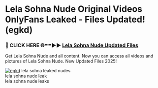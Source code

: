 # Lela Sohna Nude Original Videos 0nlyFans Leaked - Files Updated! (egkd)

<h3>🔴 CLICK HERE 🌐==►► <a href="https://tinyurl.com/5h6xmrr3" rel="nofollow">Lela Sohna Nude Updated Files</a></h3>

Get Lela Sohna Nude and all content. Now you can access all videos and pictures of Lela Sohna Nude. New Updated Files 2025!

[![egkd](https://i.imgur.com/KVD873Z.gif)](https://tinyurl.com/5h6xmrr3)
lela sohna leaked nudes<br>
lela sohna nude leak<br>
lela sohna nude leaks